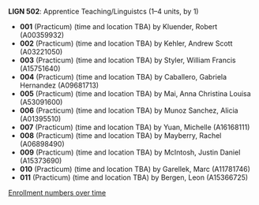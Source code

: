 **LIGN 502**: Apprentice Teaching/Linguistcs (1–4 units, by 1)

- **001** (Practicum) (time and location TBA) by Kluender, Robert (A00359932)
- **002** (Practicum) (time and location TBA) by Kehler, Andrew Scott (A03221050)
- **003** (Practicum) (time and location TBA) by Styler, William Francis (A15751640)
- **004** (Practicum) (time and location TBA) by Caballero, Gabriela Hernandez (A09681713)
- **005** (Practicum) (time and location TBA) by Mai, Anna Christina Louisa (A53091600)
- **006** (Practicum) (time and location TBA) by Munoz Sanchez, Alicia (A01395510)
- **007** (Practicum) (time and location TBA) by Yuan, Michelle (A16168111)
- **008** (Practicum) (time and location TBA) by Mayberry, Rachel (A06898490)
- **009** (Practicum) (time and location TBA) by McIntosh, Justin Daniel (A15373690)
- **010** (Practicum) (time and location TBA) by Garellek, Marc (A11781746)
- **011** (Practicum) (time and location TBA) by Bergen, Leon (A15366725)

[Enrollment numbers over time](./LIGN502.tsv)
